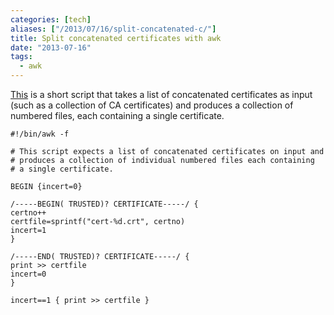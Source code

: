 ```yaml
---
categories: [tech]
aliases: ["/2013/07/16/split-concatenated-c/"]
title: Split concatenated certificates with awk
date: "2013-07-16"
tags:
  - awk
---
```


[This][] is a short script that takes a list of concatenated
certificates as input (such as a collection of CA certificates) and
produces a collection of numbered files, each containing a single
certificate.

    #!/bin/awk -f
     
    # This script expects a list of concatenated certificates on input and
    # produces a collection of individual numbered files each containing
    # a single certificate.
     
    BEGIN {incert=0}
     
    /-----BEGIN( TRUSTED)? CERTIFICATE-----/ {
    certno++
    certfile=sprintf("cert-%d.crt", certno)
    incert=1
    }
     
    /-----END( TRUSTED)? CERTIFICATE-----/ {
    print >> certfile
    incert=0
    }
     
    incert==1 { print >> certfile }

[this]: https://gist.github.com/larsks/6008833

